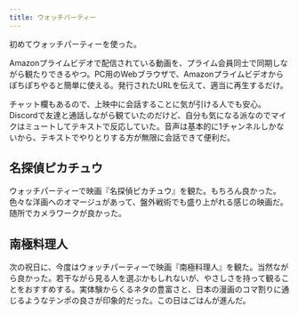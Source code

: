 ```yaml
---
title: ウォッチパーティー
---
```


初めてウォッチパーティーを使った。

Amazonプライムビデオで配信されている動画を、プライム会員同士で同期しながら観たりできるやつ。PC用のWebブラウザで、Amazonプライムビデオからぽちぽちやると簡単に使える。発行されたURLを伝えて、適当に再生するだけ。

チャット欄もあるので、上映中に会話することに気が引ける人でも安心。Discordで友達と通話しながら観ていたのだけど、自分も気になる派なのでマイクはミュートしてテキストで反応していた。音声は基本的に1チャンネルしかないから、テキストでやりとりする方が無限に会話できて便利だ。

## 名探偵ピカチュウ

ウォッチパーティーで映画『名探偵ピカチュウ』を観た。もちろん良かった。色々な洋画へのオマージュがあって、盤外戦術でも盛り上がれる感じの映画だ。随所でカメラワークが良かった。

## 南極料理人

次の祝日に、今度はウォッチパーティーで映画『南極料理人』を観た。当然ながら良かった。若干ながら見る人を選ぶかもしれないが、やさしさを持って観ることをおすすめする。実体験からくるネタの豊富さと、日本の漫画のコマ割りに通じるようなテンポの良さが印象的だった。この日はごはんが進んだ。
